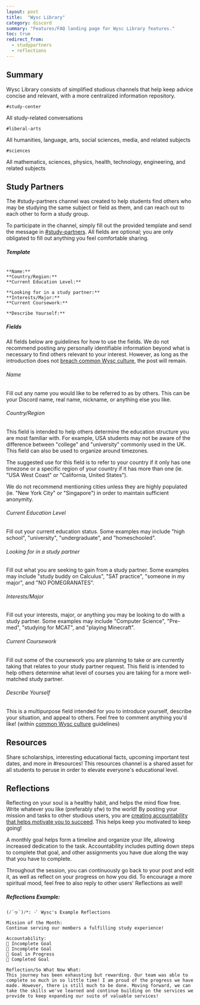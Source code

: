 ```yaml
---
layout: post
title:  "Wysc Library"
category: discord
summary: "Features/FAQ landing page for Wysc Library features."
toc: true
redirect_from:
  - studypartners
  - reflections
---
```


## Summary

Wysc Library consists of simplified studious channels that help keep advice concise and relevant, with a more centralized information repository.

```
#study-center
```
All study-related conversations

```
#liberal-arts
```
All humanities, language, arts, social sciences, media, and related subjects

```
#sciences
```
All mathematics, sciences, physics, health, technology, engineering, and related subjects

## Study Partners

The #study-partners channel was created to help students find others who may be studying the same subject or field as them, and can reach out to each other to form a study group.

To participate in the channel, simply fill out the provided template and send the message in [#study-partners](https://discordapp.com/channels/319372945929666571/611700766737956874/). All fields are optional; you are only obligated to fill out anything you feel comfortable sharing.

##### Template

```

**Name:** 
**Country/Region:** 
**Current Education Level:** 

**Looking for in a study partner:** 
**Interests/Major:** 
**Current Coursework:** 

**Describe Yourself:** 
```

##### Fields

All fields below are guidelines for how to use the fields. We do not recommend posting any personally identifiable information beyond what is necessary to find others relevant to your interest. However, as long as the introduction does not [breach common Wysc culture](culture), the post will remain.

###### Name

Fill out any name you would like to be referred to as by others. This can be your Discord name, real name, nickname, or anything else you like.

###### Country/Region

This field is intended to help others determine the education structure you are most familiar with. For example, USA students may not be aware of the difference between "college" and "university" commonly used in the UK. This field can also be used to organize around timezones.

The suggested use for this field is to refer to your country if it only has one timezone or a specific region of your country if it has more than one (ie. "USA West Coast" or "California, United States").

We do not recommend mentioning cities unless they are highly populated (ie. "New York City" or "Singapore") in order to maintain sufficient anonymity.

###### Current Education Level

Fill out your current education status. Some examples may include "high school", "university", "undergraduate", and "homeschooled".

###### Looking for in a study partner

Fill out what you are seeking to gain from a study partner. Some examples may include "study buddy on Calculus", "SAT practice", "someone in my major", and "NO POMEGRANATES".

###### Interests/Major

Fill out your interests, major, or anything you may be looking to do with a study partner. Some examples may include "Computer Science", "Pre-med", "studying for MCAT", and "playing Minecraft".

###### Current Coursework

Fill out some of the coursework you are planning to take or are currently taking that relates to your study partner request. This field is intended to help others determine what level of courses you are taking for a more well-matched study partner.

###### Describe Yourself

This is a multipurpose field intended for you to introduce yourself, describe your situation, and appeal to others. Feel free to comment anything you'd like! (within [common Wysc culture](culture) guidelines)

## Resources

Share scholarships, interesting educational facts, upcoming important test dates, and more in #resources! This resources channel is a shared asset for all students to peruse in order to elevate everyone's educational level.

## Reflections

Reflecting on your soul is a healthy habit, and helps the mind flow free. Write whatever you like (preferably sfw) to the world! By posting your mission and tasks to other studious users, you are [creating accountability that helps motivate you to succeed](https://medium.com/the-mission/the-accountability-effect-a-simple-way-to-achieve-your-goals-and-boost-your-performance-8a07c76ef53a). This helps keep you motivated to keep going!

A monthly goal helps form a timeline and organize your life, allowing increased dedication to the task. Accountability includes putting down steps to complete that goal, and other assignments you have due along the way that you have to complete.

Throughout the session, you can continuously go back to your post and edit it, as well as reflect on your progress on how you did. To encourage a more spiritual mood, feel free to also reply to other users' Reflections as well!

##### Reflections Example:
```
(ﾉ´ヮ`)ﾉ*: ･ﾟ Wysc's Example Reflections

Mission of the Month:
Continue serving our members a fulfilling study experience!

Accountability:
🤎 Incomplete Goal
🤎 Incomplete Goal
💛 Goal in Progress
💚 Completed Goal

Reflection/So What Now What:
This journey has been exhausting but rewarding. Our team was able to complete so much in so little time! I am proud of the progress we have made. However, there is still much to be done. Moving forward, we can take the skills we've learned and continue building on the services we provide to keep expanding our suite of valuable services!
```
